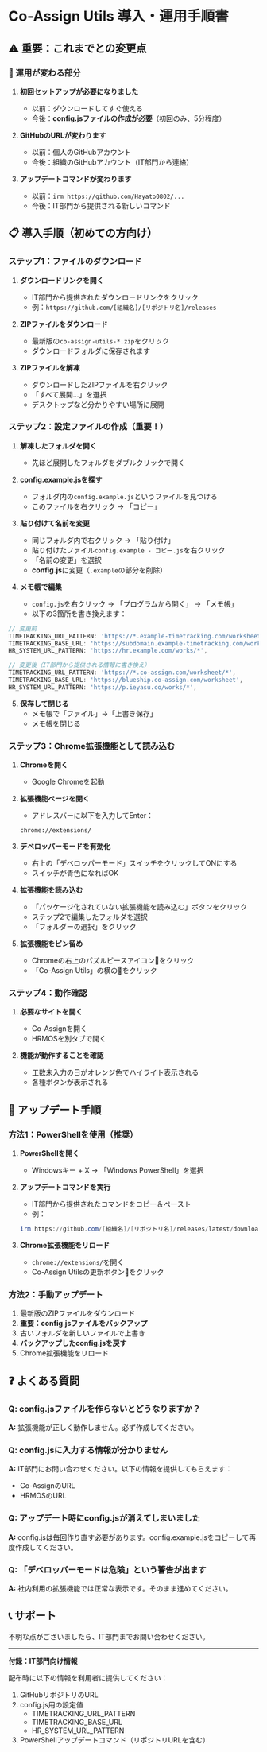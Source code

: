 # Co-Assign Utils 導入・運用手順書

## ⚠️ 重要：これまでとの変更点

### 🔄 運用が変わる部分

1. **初回セットアップが必要になりました**
   - 以前：ダウンロードしてすぐ使える
   - 今後：**config.jsファイルの作成が必要**（初回のみ、5分程度）

2. **GitHubのURLが変わります**
   - 以前：個人のGitHubアカウント
   - 今後：組織のGitHubアカウント（IT部門から連絡）

3. **アップデートコマンドが変わります**
   - 以前：`irm https://github.com/Hayato0802/...`
   - 今後：IT部門から提供される新しいコマンド

## 📋 導入手順（初めての方向け）

### ステップ1：ファイルのダウンロード

1. **ダウンロードリンクを開く**
   - IT部門から提供されたダウンロードリンクをクリック
   - 例：`https://github.com/[組織名]/[リポジトリ名]/releases`

2. **ZIPファイルをダウンロード**
   - 最新版の`co-assign-utils-*.zip`をクリック
   - ダウンロードフォルダに保存されます

3. **ZIPファイルを解凍**
   - ダウンロードしたZIPファイルを右クリック
   - 「すべて展開...」を選択
   - デスクトップなど分かりやすい場所に展開

### ステップ2：設定ファイルの作成（重要！）

1. **解凍したフォルダを開く**
   - 先ほど展開したフォルダをダブルクリックで開く

2. **config.example.jsを探す**
   - フォルダ内の`config.example.js`というファイルを見つける
   - このファイルを右クリック → 「コピー」

3. **貼り付けて名前を変更**
   - 同じフォルダ内で右クリック → 「貼り付け」
   - 貼り付けたファイル`config.example - コピー.js`を右クリック
   - 「名前の変更」を選択
   - **config.js**に変更（`.example`の部分を削除）

4. **メモ帳で編集**
   - `config.js`を右クリック → 「プログラムから開く」 → 「メモ帳」
   - 以下の3箇所を書き換えます：

```javascript
// 変更前
TIMETRACKING_URL_PATTERN: 'https://*.example-timetracking.com/worksheet/*',
TIMETRACKING_BASE_URL: 'https://subdomain.example-timetracking.com/worksheet',
HR_SYSTEM_URL_PATTERN: 'https://hr.example.com/works/*',

// 変更後（IT部門から提供される情報に書き換え）
TIMETRACKING_URL_PATTERN: 'https://*.co-assign.com/worksheet/*',
TIMETRACKING_BASE_URL: 'https://blueship.co-assign.com/worksheet',
HR_SYSTEM_URL_PATTERN: 'https://p.ieyasu.co/works/*',
```

5. **保存して閉じる**
   - メモ帳で「ファイル」→「上書き保存」
   - メモ帳を閉じる

### ステップ3：Chrome拡張機能として読み込む

1. **Chromeを開く**
   - Google Chromeを起動

2. **拡張機能ページを開く**
   - アドレスバーに以下を入力してEnter：
   ```
   chrome://extensions/
   ```

3. **デベロッパーモードを有効化**
   - 右上の「デベロッパーモード」スイッチをクリックしてONにする
   - スイッチが青色になればOK

4. **拡張機能を読み込む**
   - 「パッケージ化されていない拡張機能を読み込む」ボタンをクリック
   - ステップ2で編集したフォルダを選択
   - 「フォルダーの選択」をクリック

5. **拡張機能をピン留め**
   - Chromeの右上のパズルピースアイコン🧩をクリック
   - 「Co-Assign Utils」の横の📌をクリック

### ステップ4：動作確認

1. **必要なサイトを開く**
   - Co-Assignを開く
   - HRMOSを別タブで開く

2. **機能が動作することを確認**
   - 工数未入力の日がオレンジ色でハイライト表示される
   - 各種ボタンが表示される

## 🔄 アップデート手順

### 方法1：PowerShellを使用（推奨）

1. **PowerShellを開く**
   - Windowsキー + X → 「Windows PowerShell」を選択

2. **アップデートコマンドを実行**
   - IT部門から提供されたコマンドをコピー＆ペースト
   - 例：
   ```powershell
   irm https://github.com/[組織名]/[リポジトリ名]/releases/latest/download/update.ps1 | iex
   ```

3. **Chrome拡張機能をリロード**
   - `chrome://extensions/`を開く
   - Co-Assign Utilsの更新ボタン🔄をクリック

### 方法2：手動アップデート

1. 最新版のZIPファイルをダウンロード
2. **重要：config.jsファイルをバックアップ**
3. 古いフォルダを新しいファイルで上書き
4. **バックアップしたconfig.jsを戻す**
5. Chrome拡張機能をリロード

## ❓ よくある質問

### Q: config.jsファイルを作らないとどうなりますか？
**A:** 拡張機能が正しく動作しません。必ず作成してください。

### Q: config.jsに入力する情報が分かりません
**A:** IT部門にお問い合わせください。以下の情報を提供してもらえます：
- Co-AssignのURL
- HRMOSのURL

### Q: アップデート時にconfig.jsが消えてしまいました
**A:** config.jsは毎回作り直す必要があります。config.example.jsをコピーして再度作成してください。

### Q: 「デベロッパーモードは危険」という警告が出ます
**A:** 社内利用の拡張機能では正常な表示です。そのまま進めてください。

## 📞 サポート

不明な点がございましたら、IT部門までお問い合わせください。

---

**付録：IT部門向け情報**

配布時に以下の情報を利用者に提供してください：
1. GitHubリポジトリのURL
2. config.js用の設定値
   - TIMETRACKING_URL_PATTERN
   - TIMETRACKING_BASE_URL  
   - HR_SYSTEM_URL_PATTERN
3. PowerShellアップデートコマンド（リポジトリURLを含む）
